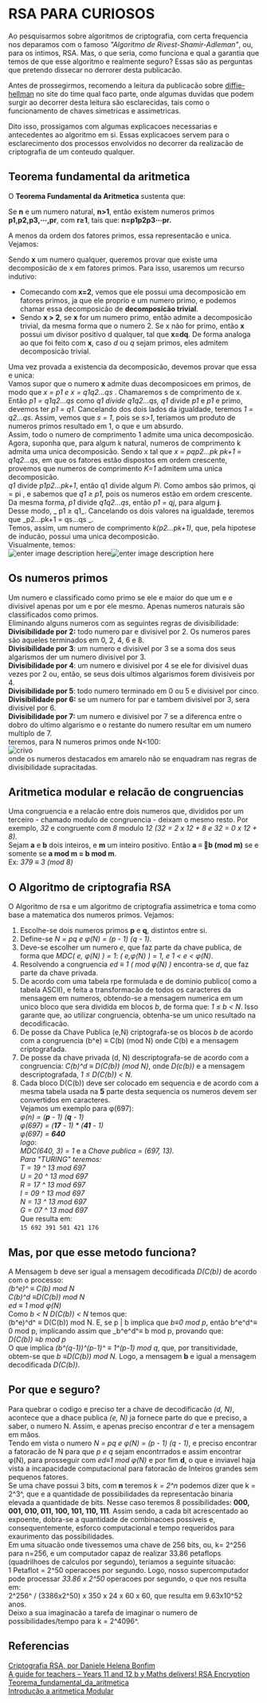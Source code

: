 ﻿# RSA PARA CURIOSOS

Ao pesquisarmos sobre algoritmos de criptografia, com certa frequencia nos deparamos com o famoso _"Algoritmo de Rivest-Shamir-Adleman"_, ou, para os intimos, RSA. Mas, o que seria, como funciona e qual a garantia que temos de que esse algoritmo e realmente seguro? Essas são as perguntas que pretendo dissecar no derrorer desta publicacão.

Antes de prossegirmos, recomendo a leitura da publicacão sobre [diffie-hellman]([https://deadlock.team/wtf/2019/01/23/Diffie-Hellman/](https://deadlock.team/wtf/2019/01/23/Diffie-Hellman/)) no site do time qual faco parte, onde algumas duvidas que podem surgir ao decorrer desta leitura são esclarecidas,
tais como o funcionamento de chaves simetricas e assimetricas.

Dito isso, prossigamos com algumas explicacoes necessarias e antecedentes ao algoritmo em si. Essas explicacoes servem para o esclarecimento dos processos envolvidos no decorrer da realizacão de criptografia de um conteudo qualquer.

## Teorema fundamental da aritmetica

O **Teorema Fundamental da Aritmetica** sustenta que:

Se **n** e um numero natural, **n>1**, então existem numeros primos **p1,p2,p3,⋯,pr**, com **r≥1**, tais que:
	**n=p1p2p3⋯pr.**

A menos da ordem dos fatores primos, essa representacão e unica. Vejamos:

Sendo **x** um numero qualquer, queremos provar que existe uma decomposicão de x em fatores primos. Para isso, usaremos um recurso indutivo:  
-   Comecando com **x=2**, vemos que ele possui uma decomposicão em fatores primos, ja que ele proprio e um numero primo, e podemos chamar essa decomposicão de  **decomposicão trivial**.
-   Sendo **x > 2**, se **x** for um numero primo, então admite a decomposicão trivial, da mesma forma que o numero 2. Se x não for primo, então **x** possui um divisor positivo d qualquer, tal que **x=dq**. De forma analoga ao que foi feito com **x**, caso _d_ ou _q_ sejam primos, eles admitem decomposicão trivial. 
   
   
Uma vez provada a existencia da decomposicão, devemos provar que essa e unica:  
Vamos supor que o numero **x** admite duas decomposicoes em primos, de modo que _x = p1 e x = q1q2...qs_ . Chamaremos s de comprimento de x.  
Então  _p1 = q1q2...qs_ como _q1 divide  q1q2...qs, q1_ divide _p1_  e  _p1_ e primo, devemos ter  _p1 = q1_. Cancelando dos dois lados da igualdade, teremos  _1 = q2...qs_. Assim, vemos que  _s = 1_, pois se  _s>1_, teriamos um produto de numeros primos resultado em 1, o que e um absurdo.  
Assim, todo o numero de comprimento 1 admite uma unica decomposicão.  
Agora, suponha que, para algum k natural, numeros de comprimento k admita uma unica decomposicão. Sendo x tal que  _x = pqp2...pk pk+1 = q1q2...qs_, em que os fatores estão dispostos em ordem crescente, provemos que numeros de comprimento  _K=1_ admitem uma unica decomposicão.  
_q1_  divide  _p1p2...pk+1_, então  q1  divide algum  _Pi_. Como ambos são primos, qi = pi  , e sabemos que  _q1 ≥ p1_, pois os numeros estão em ordem crescente. Da mesma forma,  _p1_ divide _q1q2...qs_, então _p1 = qj_, para algum **j**.  
Desse modo, _ p1 ≥ q1_. Cancelando os dois valores na igualdade, teremos que _p2...pk+1 = qs...qs _.  
Temos, assim, um numero de comprimento  _k(p2...pk+1)_, que, pela hipotese de inducão, possui uma unica decomposicão.  
Visualmente, temos:  
  ![enter image description here](http://clubes.obmep.org.br/blog/wp-content/uploads/2015/11/primos2.png)![enter image description here](http://clubes.obmep.org.br/blog/wp-content/uploads/2015/11/primos1.png)  
## Os numeros primos  
Um numero e classificado como primo se ele e maior do que um e e divisivel apenas por um e por ele mesmo. Apenas numeros naturais são classificados como primos.  
Eliminando alguns numeros com as seguintes regras de divisibilidade:  
**Divisibilidade por 2:** todo numero par e divisivel por 2. Os numeros pares são aqueles terminados em 0, 2, 4, 6 e 8.  
**Divisibilidade por 3**: um numero e divisivel por 3 se a soma dos seus algarismos der um numero divisivel por 3.  
**Divisibilidade por 4**: um numero e divisivel por 4 se ele for divisivel duas vezes por 2 ou, então, se seus dois ultimos algarismos forem divisiveis por 4.  
**Divisibilidade por 5**: todo numero terminado em 0 ou 5 e divisivel por cinco.  
**Divisibilidade por 6:**  se um numero for par e tambem divisivel por 3, sera divisivel por 6.  
**Divisibilidade por 7:**  um numero e divisivel por 7 se a diferenca entre o dobro do ultimo algarismo e o restante do numero resultar em um numero multiplo de 7.  
teremos, para N numeros primos onde N<100:  
![crivo](https://s1.static.brasilescola.uol.com.br/img/2015/11/numeros-primos-.jpg)  
onde os numeros destacados em amarelo não se enquadram nas regras de divisibilidade supracitadas.  
## Aritmetica modular e relacão de congruencias  
Uma congruencia e a relacão entre dois numeros que, divididos por um terceiro - chamado modulo de congruencia - deixam o mesmo resto. Por exemplo, _32_ e congruente com _8_ modulo _12 (32 = 2 x 12 + 8 e 32 = 0 x 12 + 8)._   
Sejam **a** e **b** dois inteiros, e **m** um inteiro positivo. Então **a ≡ b (mod m)** se e somente se **a mod m = b mod m**.  
Ex: _379 ≡ 3 (mod 8)_    
## O Algoritmo de criptografia RSA  
O Algoritmo de rsa e um algoritmo de criptografia assimetrica e toma como base a matematica dos numeros primos. Vejamos:  
1.  Escolhe-se dois numeros primos **p** e **q**, distintos entre si.
2. Define-se _N = pq e φ(N) = (p - 1) (q - 1)_.
3. Deve-se escolher um numero _e_, que faz parte da chave publica, de forma que _MDC( e, φ(N) ) = 1_: _( e,φ(N) ) = 1, e 1 < e < φ(N)_.
4. Resolvendo a congruencia _ed ≡ 1 ( mod φ(N) )_ encontra-se _d_, que faz parte da chave privada.
5. De acordo com uma tabela rpe formulada e de dominio publico( como a tabela ASCII), e feita a transformacão de todos os caracteres da mensagem em numeros, obtendo-se a mensagem numerica em um unico bloco que sera dividida em blocos _b_, de forma que:  _1 ≤ b < N_. Isso garante que, ao utilizar congruencia, obtenha-se um unico resultado na decodificacão.
6. De posse da Chave Publica (e,N) criptografa-se os blocos _b_ de acordo com a congruencia (b^e) ≡ C(b) (mod N) onde C(b) e a mensagem criptografada.
7. De posse da chave privada (d, N) descriptografa-se de acordo com a congruencia: _C(b)^d ≡ D(C(b)) (mod N)_, onde _D(c(b))_ e a mensagem descriptografada, _1 ≤ D(C(b)) < N._
8. Cada bloco D(C(b)) deve ser colocado em sequencia e de acordo com a mesma tabela usada na **5** parte desta sequencia  os numeros devem ser convertidos em caracteres.  
Vejamos um exemplo para φ(697):  
_φ(n) = (**p** - 1)  (**q** - 1)_  
_φ(697) = (**17** - 1) * (**41** - 1)_  
_φ(697) = **640**_  
*logo*:  
_MDC(640, 3) = 1_ e a _Chave publica = (697, 13)._  
*Para "TURING" teremos:*  
_T = 19 ^ 13 mod 697_  
_U = 20 ^ 13 mod 697_  
_R = 17 ^ 13 mod 697_  
_I = 09 ^ 13 mod 697_  
_N = 13 ^ 13 mod 697_  
_G = 07 ^ 13 mod 697_  
Que resulta em:  
`15 692 391 501 421 176`   
## Mas, por que esse metodo funciona?  
A Mensagem b deve ser igual a mensagem decodificada _D(C(b))_ de acordo com o processo:  
_(b^e)^ ≡ C(b) mod N_  
_C(b)^d ≡D(C(b)) mod N_  
_ed ≡ 1 mod φ(N)_  
Como _b < N D(C(b)) < N_ temos que:  
(b^e)^d^ ≡ D(C(b)) mod N. E, se p | b implica que _b≡0 mod p_, então b^e^d^≡ 0 mod p, implicando assim que _b^e^d^≡ b mod p, provando que:  
_D(C(b)) ≡b mod p_  
O que implica _(b^(q-1))^(p-1)^ ≡ 1^(p-1) mod q_, que, por transitividade, obtem-se que _b ≡D(C(b)) mod N._ Logo, a mensagem **b** e igual a mensagem decodificada _D(C(b))_.  
## Por que e seguro?  
Para quebrar o codigo e preciso ter a chave de decodificacão _(d, N)_, acontece que a dhace publica _(e, N)_ ja fornece parte do que e preciso, a saber, o numero N. Assim, e apenas preciso encontrar _d_ e ter a mensagem em mãos.  
Tendo em vista o  numero  _N = pq e φ(N) = (p - 1) (q - 1)_, e preciso encontrar a fatoracão de N para que _p e q_ sejam encontrrados e assim encontrar φ(N), para prosseguir com _ed≡1 mod φ(N)_ e por fim **d**, o que e inviavel haja vista a incapacidade computacional para fatoracão de Inteiros grandes sem pequenos fatores.  
Se uma chave possui 3 bits, com **n** teremos _k = 2^n_ podemos dizer que k = 2^3^, que e a quantidade de possibilidades da representacão binaria elevada a quantidade de bits. Nesse caso teremos 8 possibilidades: **000, 001, 010, 011, 100, 101, 110, 111**. Assim sendo, a cada bit acrescentado ao expoente, dobra-se a quantidade de combinacoes possiveis e, consequentemente, esforco computacional e tempo requeridos para exaurimento das possibilidades.  
Em uma situacão onde tivessemos uma chave de 256 bits, ou, k= 2^256 para n=256, e um computador capaz de realizar 33.86 petaflops (quadrilhoes de calculos por segundo), teriamos a seguinte situacão:  
1 Petaflot = 2^50 operacoes por segundo.  Logo, nosso supercomputador pode processar _33.86 x 2^50_ operacoes por segundo, o que nos resulta em:  
2^256^ / (3386x2^50) x 350 x 24 x 60 x 60, que resulta em 9.63x10^52 anos.  
Deixo a sua imaginacão a tarefa de imaginar o numero de possibilidades/tempo para k = 2^4096^.  
## Referencias  
[Criptografia RSA, por Daniele Helena Bonfim](https://upload.wikimedia.org/wikipedia/commons/1/1b/ASCII-Table-wide.svg)  
[A guide for teachers – Years 11 and 12 b y Maths delivers! RSA Encryption](https://www.amsi.org.au/teacher_modules/pdfs/Maths_delivers/Encryption5.pdf)  
[Teorema_fundamental_da_aritmetica](https://pt.wikipedia.org/wiki/Teorema_fundamental_da_aritm%C3%A9tica)  
[Introducão a aritmetica Modular](https://www.cin.ufpe.br/~gdcc/matdis/aulas/aritmeticaModular.pdf)  